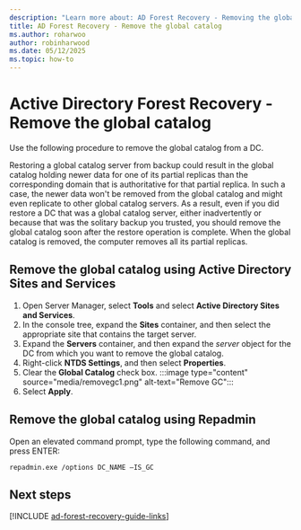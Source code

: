 ```yaml
---
description: "Learn more about: AD Forest Recovery - Removing the global catalog"
title: AD Forest Recovery - Remove the global catalog
ms.author: roharwoo
author: robinharwood
ms.date: 05/12/2025
ms.topic: how-to
---
```


# Active Directory Forest Recovery - Remove the global catalog

 Use the following procedure to remove the global catalog from a DC.

 Restoring a global catalog server from backup could result in the global catalog holding newer data for one of its partial replicas than the corresponding domain that is authoritative for that partial replica. In such a case, the newer data won't be removed from the global catalog and might even replicate to other global catalog servers. As a result, even if you did restore a DC that was a global catalog server, either inadvertently or because that was the solitary backup you trusted, you should remove the global catalog soon after the restore operation is complete. When the global catalog is removed, the computer removes all its partial replicas.

## Remove the global catalog using Active Directory Sites and Services

1. Open Server Manager, select **Tools** and select **Active Directory Sites and Services**.
1. In the console tree, expand the **Sites** container, and then select the appropriate site that contains the target server.
1. Expand the **Servers** container, and then expand the *server* object for the DC from which you want to remove the global catalog.
1. Right-click **NTDS Settings**, and then select **Properties**.
1. Clear the **Global Catalog** check box.
   :::image type="content" source="media/removegc1.png" alt-text="Remove GC":::
1. Select **Apply**.

## Remove the global catalog using Repadmin

Open an elevated command prompt, type the following command, and press ENTER:

   ```cli
   repadmin.exe /options DC_NAME –IS_GC
   ```

## Next steps

[!INCLUDE [ad-forest-recovery-guide-links](includes/ad-forest-recovery-guide-links.md)]
